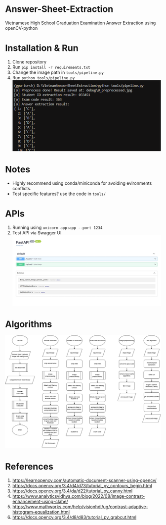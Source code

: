 # Answer-Sheet-Extraction
Vietnamese High School Graduation Examination Answer Extraction using openCV-python

# Installation & Run
1. Clone repository
2. Run ```pip install -r requirements.txt```
3. Change the image path in ```tools/pipeline.py```
4. Run ```python tools/pipeline.py```
![screenshot: pipeline CLI](screenshot/pipelineCLI.png)

# Notes
- Highly recommend using conda/miniconda for avoiding evironments conflicts.
- Test specific features? use the code in ```tools/```

# APIs
1. Running using ```uvicorn app:app --port 1234```
2. Test API via Swagger UI
![screenshot: Swagger UI](screenshot/swaggerUI.jpeg)

# Algorithms
![diagram](screenshot/VNAnswerSheetExtractionDiagram.png)

# References
1. https://learnopencv.com/automatic-document-scanner-using-opencv/
2. https://docs.opencv.org/3.4/d4/d73/tutorial_py_contours_begin.html
3. https://docs.opencv.org/3.4/da/d22/tutorial_py_canny.html
4. https://www.analyticsvidhya.com/blog/2022/08/image-contrast-enhancement-using-clahe/
5. https://www.mathworks.com/help/visionhdl/ug/contrast-adaptive-histogram-equalization.html
6. https://docs.opencv.org/3.4/d8/d83/tutorial_py_grabcut.html